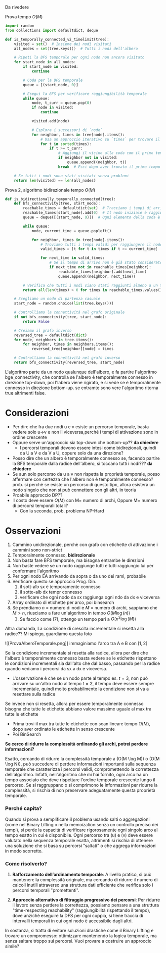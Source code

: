 Da rivedere

Prova tempo $O(M)$

```python
import random
from collections import defaultdict, deque

def is_temporally_connected_v2_timelimit(tree):
    visited = set()  # Insieme dei nodi visitati
    all_nodes = set(tree.keys())  # Tutti i nodi dell'albero

    # Ripeti la BFS temporale per ogni nodo non ancora visitato
    for start_node in all_nodes:
        if start_node in visited:
            continue

        # Coda per la BFS temporale
        queue = [(start_node, 0)]

        # Esegui la BFS per verificare raggiungibilità temporale
        while queue:
            node, t_curr = queue.pop(0)
            if node in visited:
                continue

            visited.add(node)

            # Esplora i successori di `node`
            for neighbor, times in tree[node].items():
                # Usa un approccio iterativo su `times` per trovare il primo tempo valido
                for t in sorted(times):
                    if t >= t_curr:
                        # Aggiungi il vicino alla coda con il primo tempo valido trovato
                        if neighbor not in visited:
                            queue.append((neighbor, t))
                        break  # Esci dopo aver trovato il primo tempo valido

    # Se tutti i nodi sono stati visitati senza problemi
    return len(visited) == len(all_nodes)
```

Prova 2, algoritmo bidirezionale tempo $O(M)$

```python
def is_bidirectionally_temporally_connected(tree):
    def bfs_connectivity(tree, start_node):
        reachable_times = defaultdict(set)  # Tracciamo i tempi di arrivo per ogni nodo
        reachable_times[start_node].add(0)  # Il nodo iniziale è raggiungibile al tempo 0
        queue = deque([(start_node, 0)])  # Ogni elemento della coda è una tupla (nodo, tempo)

        while queue:
            node, current_time = queue.popleft()

            for neighbor, times in tree[node].items():
                # Troviamo tutti i tempi validi per raggiungere il nodo successivo
                valid_times = [t for t in times if t >= current_time]

                for next_time in valid_times:
                    # Se il tempo di arrivo non è già stato considerato per il vicino
                    if next_time not in reachable_times[neighbor]:
                        reachable_times[neighbor].add(next_time)
                        queue.append((neighbor, next_time))

        # Verifica che tutti i nodi siano stati raggiunti almeno a un tempo valido
        return all(len(times) > 0 for times in reachable_times.values())

    # Scegliamo un nodo di partenza casuale
    start_node = random.choice(list(tree.keys()))

    # Controlliamo la connettività nel grafo originale
    if not bfs_connectivity(tree, start_node):
        return False

    # Creiamo il grafo inverso
    reversed_tree = defaultdict(dict)
    for node, neighbors in tree.items():
        for neighbor, times in neighbors.items():
            reversed_tree[neighbor][node] = times

    # Controlliamo la connettività nel grafo inverso
    return bfs_connectivity(reversed_tree, start_node)
```

L'algoritmo parte da un nodo qualunque dell'albero, e fa partire l'algoritmo bge_connectivity, che controlla se l'albero è temporalmente connesso in direzione top-down, poi l'labero viene rigirato, e si vede se è temporalmente connesso in direzione bottom-up. se entramte sono vere l'algoritmo ritorna true altrimenti false.

# Considerazioni

- Per dire che fra due nodi u e v esiste un percorso temporale, basta vedere solo u->v e non il viceversa,perchè i tempi di attivazione sono in ordine crescente
- Oppure serve un'approccio sia top-down che bottom-up?? **da chiedere**
    - I percorsi temporali devono essere intesi come bidirezionali, quindi da U a V e da V a U, oppure solo da una direzione?
- Posso dire che un albero è temporalmente connesso se, facendo partire la BFS temporale dalla radice dell'albero, si toccano tutti i nodi??? **da chiedere**
- Se aun solo percorso da u a v non rispetta la proprietà temporale, posso affermare con certezza che l'albero non è temporalmente connesso? prob. si perchè se esiste un percorso di questo tipo, allora esisterà un nodo singolo che non si può connettere con gli altri, in teoria
- Proabile approccio DP??
- Il costo deve essere $O(M)$ con M= numero di archi, Oppure M= numero di percorsi temporali totali?
    - Con la seconda, prob. problema NP-Hard 

# Osservazioni

1. Cammino unidirezionale, perchè con grafo con etichette di attivazione i cammini sono non-strict
2. Temporalmente connesso, **bidirezionale**
3. Non basta fare BFS temporale, ma bisogna entrambe le direzioni
4. Non baste vedere se un nodo raggiunge tutti e tutti raggiungio lui per confermare l'algoritmo
5. Per ogni nodo EA arrivando da sopra o da uno dei rami, probabile
6. Verificare questo se approccio Prog. Din.
	1. il sott-alb sx è temporamente connesso
	2. il sotto-alb dx tempr connesso
	3. verificare che ogni nodo da sx raggiunga ogni ndo da dx e viceversa
7. Array ordinato di etichette per arco, poi binsearch
8. Se prendiamo $n$ = numero di nodi e $M$ = numero di archi, sappiamo che $M\gt n$, riusciamo a fare un'algoritmo in tempo $O(M\log(n))$ 
	1. Se faccio come (7), ottengo un tempo pari a $O(n^2\log(M))$ 

Altra domanda, La condizione di crescita incrementale si resetta alla radice??
Mi spiego, guardiamo questa foto

![[ProvaAlberoTemporale.png]]
immaginiamo l'arco tra A e B con $[1,2]$

Se la condizione incrementale si resetta alla radice, allora per dire che l'albero è temporalmente connesso basta vedere se le etichette rispettano le condizioni incrementali sia dall'alto che dal basso, passando per la radice quando vediamo i percorsi da sx a dx e viceversa.

- L'osservazione è che se un nodo parte al tempo es. $t=3$, non può arrivare su un'altro nodo al tempo $t=2$, il tempo deve essere sempre incrementale, quindi molto probabilmente la condizione non si va a resettare sulla radice

Se invece non si resetta, allora per essere temporalmente connesso bisogna che tutte le etichette abbiano valore massimo uguale al max tra tutte le etichette
- Prima trovi il max tra tutte le etichette con scan lineare tempo $O(M)$, dopo aver ordinato le etichette in senso crescente
- Poi BinSearch

**Se cerco di ridurre la complessità ordinando gli archi, potrei perdere informazioni?**

Esatto, cercando di ridurre la complessità temporale a \(O(M \log M)\) o \(O(M \log N)\), può succedere di perdere informazioni importanti sulla sequenza temporale che caratterizza i percorsi validi, compromettendo la correttezza dell'algoritmo. Infatti, nell'algoritmo che mi hai fornito, ogni arco ha un tempo associato che deve rispettare l'ordine temporale crescente lungo il percorso. Se si raggruppano o si comprimono le informazioni per ridurre la complessità, si rischia di non preservare adeguatamente questa proprietà temporale.

### Perché capita?

Quando si prova a semplificare il problema usando salti o aggregazioni (come nel Binary Lifting o nella memoization senza un controllo preciso dei tempi), si perde la capacità di verificare rigorosamente ogni singolo arco al tempo esatto in cui è disponibile. Ogni percorso tra \(u\) e \(v\) deve essere valutato nella sequenza temporale esatta, altrimenti si rischia di ottenere una soluzione che si basa su percorsi "saltati" o che aggrega informazioni in modo scorretto.

### Come risolverlo?

1. **Rafforzamento dell’ordinamento temporale**: A livello pratico, si può mantenere la complessità originale, ma cercando di ridurre il numero di calcoli inutili attraverso una struttura dati efficiente che verifica solo i percorsi temporali "promettenti".

2. **Approccio alternativo di filtraggio progressivo dei percorsi**: Per ridurre il lavoro senza perdere la correttezza, possiamo pensare a una struttura "time-respecting reachability" (raggiungibilità rispettando il tempo), dove anziché eseguire la DFS per ogni coppia, si tiene traccia di intervalli temporali in cui ogni nodo è accessibile dagli altri.

In sostanza, si tratta di evitare soluzioni drastiche come il Binary Lifting e trovare un compromesso: ottimizzare mantenendo la logica temporale, ma senza saltare troppo sui percorsi. Vuoi provare a costruire un approccio simile?